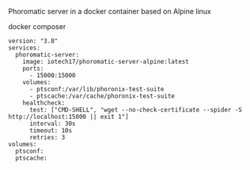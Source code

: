Phoromatic server in a docker container based on Alpine linux

docker composer

``` 
version: "3.8"
services:
  phoromatic-server:
    image: iotech17/phoromatic-server-alpine:latest
    ports:
      - 15000:15000
    volumes:
      - ptsconf:/var/lib/phoronix-test-suite
      - ptscache:/var/cache/phoronix-test-suite
    healthcheck:
      test: ["CMD-SHELL", "wget --no-check-certificate --spider -S http://localhost:15000 || exit 1"]
      interval: 30s
      timeout: 10s
      retries: 3
volumes:
  ptsconf:
  ptscache:
